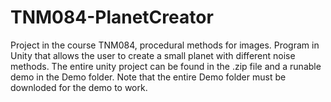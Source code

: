 # TNM084-PlanetCreator
Project in the course TNM084, procedural methods for images. Program in Unity that allows the user to create a small planet with different noise methods. The entire unity project can be found in the .zip file and a runable demo in the Demo folder. Note that the entire Demo folder must be downloded for the demo to work.  
